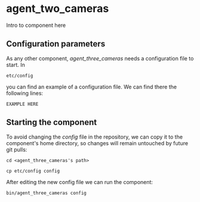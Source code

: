 # agent_two_cameras
Intro to component here


## Configuration parameters
As any other component, *agent_three_cameras* needs a configuration file to start. In
```
etc/config
```
you can find an example of a configuration file. We can find there the following lines:
```
EXAMPLE HERE
```

## Starting the component
To avoid changing the *config* file in the repository, we can copy it to the component's home directory, so changes will remain untouched by future git pulls:

```
cd <agent_three_cameras's path> 
```
```
cp etc/config config
```

After editing the new config file we can run the component:

```
bin/agent_three_cameras config
```

